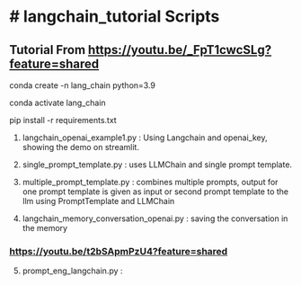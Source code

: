 # # langchain_tutorial Scripts

## Tutorial From <https://youtu.be/_FpT1cwcSLg?feature=shared>

conda create -n lang_chain python=3.9

conda activate lang_chain

pip install -r requirements.txt

1. langchain_openai_example1.py : Using Langchain and openai_key, showing the demo on streamlit.

2. single_prompt_template.py : uses LLMChain and single prompt template.

3. multiple_prompt_template.py : combines multiple prompts, output for one prompt template is given as input or second prompt template to the llm using PromptTemplate and LLMChain

4. langchain_memory_conversation_openai.py : saving the conversation in the memory 


### https://youtu.be/t2bSApmPzU4?feature=shared 

5. prompt_eng_langchain.py : 
